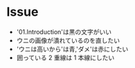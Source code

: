 # Issue

- '01.Introduction'は黒の文字がいい
- ウニの画像が潰れているのを直したい
- 'ウニは高いから'は青,'ダメ'は赤にしたい
- 囲っている 2 重線は 1 本線にしたい
